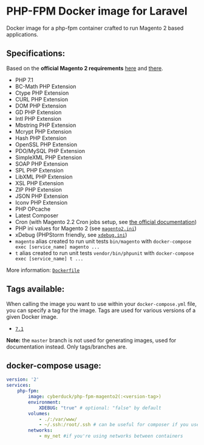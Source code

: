 # PHP-FPM Docker image for Laravel

Docker image for a php-fpm container crafted to run Magento 2 based applications.

## Specifications:

Based on the **official Magento 2 requirements** [here](http://devdocs.magento.com/guides/v2.2/install-gde/system-requirements-tech.html) and [there](http://devdocs.magento.com/guides/v2.2/install-gde/prereq/php-ubuntu.html).

* PHP 7.1
* BC-Math PHP Extension
* Ctype PHP Extension
* CURL PHP Extension
* DOM PHP Extension
* GD PHP Extension
* Intl PHP Extension
* Mbstring PHP Extension
* Mcrypt PHP Extension
* Hash PHP Extension
* OpenSSL PHP Extension
* PDO/MySQL PHP Extension
* SimpleXML PHP Extension
* SOAP PHP Extension
* SPL PHP Extension
* LibXML PHP Extension
* XSL PHP Extension
* ZIP PHP Extension
* JSON PHP Extension
* Iconv PHP Extension
* PHP OPcache
* Latest Composer
* Cron (with Magento 2.2 Cron jobs setup, see [the official documentation](http://devdocs.magento.com/guides/v2.2/comp-mgr/prereq/prereq_cron.html))
* PHP ini values for Magento 2 (see [`magento2.ini`](https://github.com/Cyber-Duck/php-fpm-laravel/blob/7.1/magento2.ini))
* xDebug (PHPStorm friendly, see [`xdebug.ini`](https://github.com/Cyber-Duck/php-fpm-laravel/blob/7.1/xdebug.ini))
* `magento` alias created to run unit tests `bin/magento` with `docker-compose exec [service_name] magento ...`
* `t` alias created to run unit tests `vendor/bin/phpunit` with `docker-compose exec [service_name] t ...`

More information: [`Dockerfile`](https://github.com/Cyber-Duck/php-fpm-laravel/blob/7.1/Dockerfile)

## Tags available:

When calling the image you want to use within your `docker-compose.yml` file,
you can specify a tag for the image. Tags are used for various versions of a
given Docker image.

* [`7.1`](https://github.com/Cyber-Duck/php-fpm-magento2/tree/7.1)

**Note:** the `master` branch is not used for generating images, used for documentation instead. Only tags/branches are.

## docker-compose usage:

```yml
version: '2'
services:
    php-fpm:
        image: cyberduck/php-fpm-magento2(:<version-tag>)
        environment:
            XDEBUG: "true" # optional: "false" by default
        volumes:
            - ./:/var/www/
            - ~/.ssh:/root/.ssh # can be useful for composer if you use private CVS
        networks:
            - my_net #if you're using networks between containers
```
